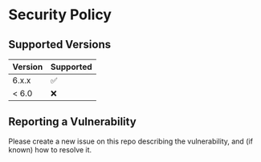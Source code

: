 # Security Policy

## Supported Versions

| Version | Supported          |
| ------- | ------------------ |
| 6.x.x   | :white_check_mark: |
| < 6.0   | :x:                |

## Reporting a Vulnerability

Please create a new issue on this repo describing the vulnerability,
and (if known) how to resolve it.

